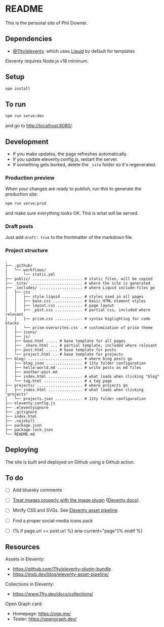 # README

This is the personal site of Phil Downer.


## Dependencies

* [@11ty/eleventy](https://www.youtube.com/watch?v=kzf9A9tkkl4), which uses [Liquid](https://shopify.github.io/liquid/) by default for templates

Eleventy requires Node.js v18 minimum.


## Setup

```sh
npm install
```


## To run

```sh
npm run serve:dev
```

and go to <http://localhost:8080/>.


## Development

* If you make updates, the page refreshes automatically.
* If you update eleventy.config.js, restart the server.
* If something gets borked, delete the `_site` folder so it's regenerated.


### Production preview

When your changes are ready to publish, run this to generate the production site:

```sh
npm run serve:prod
```
and make sure everything looks OK. This is what will be served.


### Draft posts

Just add `draft: true` to the frontmatter of the markdown file.


### Project structure

```plaintext
.
├── .github/
│   └── workflows/
│       └── static.yml
├── public/ ...................... # static files, will be copied
├── _site/ ....................... # where the site is generated
├── _includes/ ................... # where Liquid include-files go
│   ├── css
│   │   ├── style.liquid ......... # styles used in all pages
│   │   ├── base.css ............. # basic HTML element styles
│   │   ├── layout.css ........... # page layout
│   │   ├── _post.css ............ # partial css, included where relevant
│   │   ├── prism.css ............ # syntax higlighting for code blocks
│   │   └── prism-overwrites.css . # customization of prism theme
│   ├── icons/
│   ├── js/
│   ├── base.html ..... # base template for all pages
│   ├── _share.html ... # partial template, included where relevant
│   ├── post.html ..... # base template for posts
│   └── project.html .. # base template for projects
├── blog/ ........................ # where blog posts go
│   ├── blog.json ................ # 11ty folder configuration
│   ├── hello-world.md ........... # write posts as md files
│   ├── another-post.md
│   ├── index.html ............... # what loads when clicking "blog"
│   └── tag.html ................. # a tag page
├── projects/ .................... # where projects go
│   ├── index.html ............... # what loads when clicking "projects"
│   └── projects.json ............ # 11ty folder configuration
├── eleventy.config.js
├── .eleventyignore
├── .gitignore
├── index.html
├── .nojekyll
├── package.json
├── package-lock.json
└── README.md
```


## Deploying

The site is built and deployed on Github using a Github action.


## To do

- [ ] Add bluesky comments
- [ ] [Treat images properly with the image plugin](https://www.aleksandrhovhannisyan.com/blog/eleventy-image-plugin/) ([Eleventy docs](https://www.11ty.dev/docs/plugins/image/)).
- [ ] Minify CSS and SVGs. See [Eleventy asset pipeline](https://mxb.dev/blog/eleventy-asset-pipeline/).
- [ ] Find a proper social-media icons pack
- [ ]  {% if page.url == post.url %} aria-current="page"{% endif %}


## Resources

Assets in Eleventy:
  - <https://github.com/11ty/eleventy-plugin-bundle>
  - <https://mxb.dev/blog/eleventy-asset-pipeline/>

Collections in Eleventy:
  - <https://www.11ty.dev/docs/collections/>

Open Graph card:
  - Homepage: <https://ogp.me/>
  - Tester: <https://opengraph.dev/>
